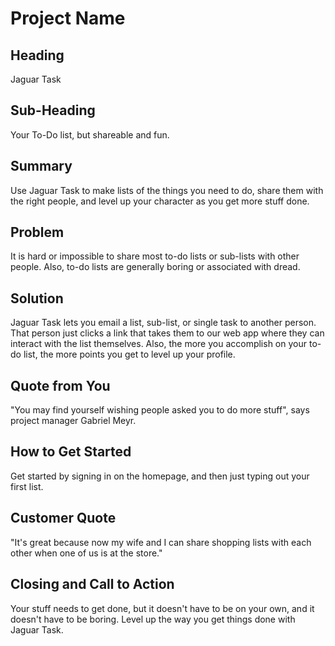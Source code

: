 # Project Name #

<!--
> This material was originally posted [here](http://www.quora.com/What-is-Amazons-approach-to-product-development-and-product-management). It is reproduced here for posterities sake.

There is an approach called "working backwards" that is widely used at Amazon. They work backwards from the customer, rather than starting with an idea for a product and trying to bolt customers onto it. While working backwards can be applied to any specific product decision, using this approach is especially important when developing new products or features.

For new initiatives a product manager typically starts by writing an internal press release announcing the finished product. The target audience for the press release is the new/updated product's customers, which can be retail customers or internal users of a tool or technology. Internal press releases are centered around the customer problem, how current solutions (internal or external) fail, and how the new product will blow away existing solutions.

If the benefits listed don't sound very interesting or exciting to customers, then perhaps they're not (and shouldn't be built). Instead, the product manager should keep iterating on the press release until they've come up with benefits that actually sound like benefits. Iterating on a press release is a lot less expensive than iterating on the product itself (and quicker!).

If the press release is more than a page and a half, it is probably too long. Keep it simple. 3-4 sentences for most paragraphs. Cut out the fat. Don't make it into a spec. You can accompany the press release with a FAQ that answers all of the other business or execution questions so the press release can stay focused on what the customer gets. My rule of thumb is that if the press release is hard to write, then the product is probably going to suck. Keep working at it until the outline for each paragraph flows.

Oh, and I also like to write press-releases in what I call "Oprah-speak" for mainstream consumer products. Imagine you're sitting on Oprah's couch and have just explained the product to her, and then you listen as she explains it to her audience. That's "Oprah-speak", not "Geek-speak".

Once the project moves into development, the press release can be used as a touchstone; a guiding light. The product team can ask themselves, "Are we building what is in the press release?" If they find they're spending time building things that aren't in the press release (overbuilding), they need to ask themselves why. This keeps product development focused on achieving the customer benefits and not building extraneous stuff that takes longer to build, takes resources to maintain, and doesn't provide real customer benefit (at least not enough to warrant inclusion in the press release).
 -->

## Heading ##
  Jaguar Task

## Sub-Heading ##
  Your To-Do list, but shareable and fun.

## Summary ##
   Use Jaguar Task to make lists of the things you need to do, share them with the right people, and level up your character as you get more stuff done.

## Problem ##
  It is hard or impossible to share most to-do lists or sub-lists with other people. Also, to-do lists are generally boring or associated with dread.

## Solution ##
  Jaguar Task lets you email a list, sub-list, or single task to another person. That person just clicks a link that takes them to our web app where they can interact with the list themselves. Also, the more you accomplish on your to-do list, the more points you get to level up your profile.

## Quote from You ##
  "You may find yourself wishing people asked you to do more stuff", says project manager Gabriel Meyr.

## How to Get Started ##
  Get started by signing in on the homepage, and then just typing out your first list.

## Customer Quote ##
  "It's great because now my wife and I can share shopping lists with each other when one of us is at the store."

## Closing and Call to Action ##
  Your stuff needs to get done, but it doesn't have to be on your own, and it doesn't have to be boring. Level up the way you get things done with Jaguar Task.
